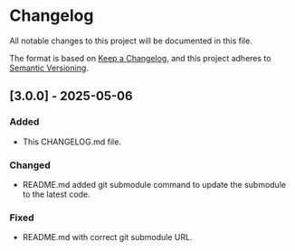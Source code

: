 # Changelog

All notable changes to this project will be documented in this file.

The format is based on [Keep a Changelog](https://keepachangelog.com/en/1.1.0/),
and this project adheres to [Semantic Versioning](https://semver.org/spec/v2.0.0.html).

## [3.0.0] - 2025-05-06

### Added

- This CHANGELOG.md file.

### Changed

- README.md added git submodule command to update the submodule to the latest code.

### Fixed

- README.md with correct git submodule URL.

